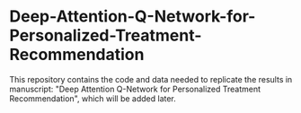 # Deep-Attention-Q-Network-for-Personalized-Treatment-Recommendation

This repository contains the code and data needed to replicate the results in manuscript: "Deep Attention Q-Network for Personalized Treatment Recommendation", which will be added later.
